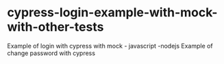 # cypress-login-example-with-mock-with-other-tests
Example of login with cypress with mock - javascript -nodejs
Example of change password with cypress 
